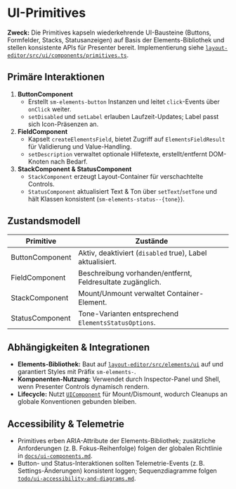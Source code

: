 # UI-Primitives

**Zweck:** Die Primitives kapseln wiederkehrende UI-Bausteine (Buttons, Formfelder, Stacks, Statusanzeigen) auf Basis der Elements-Bibliothek und stellen konsistente APIs für Presenter bereit. Implementierung siehe [`layout-editor/src/ui/components/primitives.ts`](../../layout-editor/src/ui/components/primitives.ts).

## Primäre Interaktionen

1. **ButtonComponent**
   - Erstellt `sm-elements-button` Instanzen und leitet `click`-Events über `onClick` weiter.
   - `setDisabled` und `setLabel` erlauben Laufzeit-Updates; Label passt sich Icon-Präsenzen an.
2. **FieldComponent**
   - Kapselt `createElementsField`, bietet Zugriff auf `ElementsFieldResult` für Validierung und Value-Handling.
   - `setDescription` verwaltet optionale Hilfetexte, erstellt/entfernt DOM-Knoten nach Bedarf.
3. **StackComponent & StatusComponent**
   - `StackComponent` erzeugt Layout-Container für verschachtelte Controls.
   - `StatusComponent` aktualisiert Text & Ton über `setText`/`setTone` und hält Klassen konsistent (`sm-elements-status--{tone}`).

## Zustandsmodell

| Primitive | Zustände |
| --- | --- |
| ButtonComponent | Aktiv, deaktiviert (`disabled` true), Label aktualisiert. |
| FieldComponent | Beschreibung vorhanden/entfernt, Feldresultate zugänglich. |
| StackComponent | Mount/Unmount verwaltet Container-Element. |
| StatusComponent | Tone-Varianten entsprechend `ElementsStatusOptions`. |

## Abhängigkeiten & Integrationen

- **Elements-Bibliothek:** Baut auf [`layout-editor/src/elements/ui`](../../layout-editor/src/elements/ui) auf und garantiert Styles mit Präfix `sm-elements-`.
- **Komponenten-Nutzung:** Verwendet durch Inspector-Panel und Shell, wenn Presenter Controls dynamisch rendern.
- **Lifecycle:** Nutzt [`UIComponent`](component-base.md) für Mount/Dismount, wodurch Cleanups an globale Konventionen gebunden bleiben.

## Accessibility & Telemetrie

- Primitives erben ARIA-Attribute der Elements-Bibliothek; zusätzliche Anforderungen (z. B. Fokus-Reihenfolge) folgen der globalen Richtlinie in [`docs/ui-components.md`](../ui-components.md#accessibility-richtlinie-stage-tree-shell).
- Button- und Status-Interaktionen sollten Telemetrie-Events (z. B. Settings-Änderungen) konsistent loggen; Sequenzdiagramme folgen [`todo/ui-accessibility-and-diagrams.md`](../../todo/ui-accessibility-and-diagrams.md).
